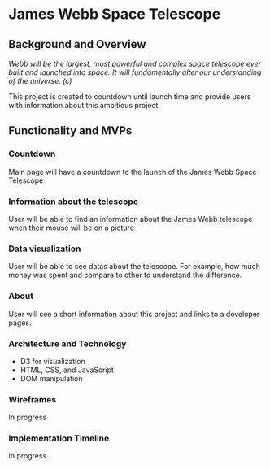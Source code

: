 # James Webb Space Telescope

## Background and Overview
*Webb will be the largest, most powerful and complex space telescope ever built and launched into space. It will fundamentally alter our understanding of the universe. (c)*

This project is created to countdown until launch time and provide users with information about this ambitious project.

## Functionality and MVPs 
### Countdown
Main page will have a countdown to the launch of the James Webb Space Telescope

### Information about the telescope
User will be able to find an information about the James Webb telescope when their mouse will be on a picture

### Data visualization
User will be able to see datas about the telescope. For example, how much money was spent and compare to other to understand the difference.

### About
User will see a short information about this project and links to a developer pages.

### Architecture and Technology 
- D3 for visualization
- HTML, CSS, and JavaScript
- DOM manipulation

### Wireframes
In progress

### Implementation Timeline 
In progress
